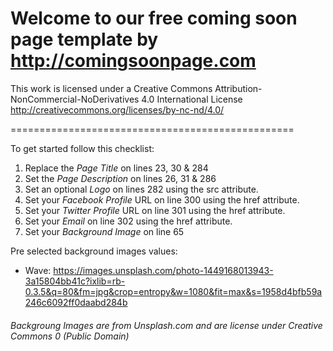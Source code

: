 
# Welcome to our free coming soon page template by http://comingsoonpage.com

This work is licensed under a Creative Commons Attribution-NonCommercial-NoDerivatives 4.0 International License
http://creativecommons.org/licenses/by-nc-nd/4.0/

=================================================

To get started follow this checklist:

1. Replace the *Page Title* on lines 23, 30 & 284
2. Set the *Page Description* on lines 26, 31 & 286
3. Set an optional *Logo* on lines 282 using the src attribute.
4. Set your *Facebook Profile* URL on line 300 using the href attribute.
5. Set your *Twitter Profile* URL on line 301 using the href attribute.
6. Set your *Email* on line 302 using the href attribute.
7. Set your *Background Image* on line 65

Pre selected background images values:
* Wave: https://images.unsplash.com/photo-1449168013943-3a15804bb41c?ixlib=rb-0.3.5&q=80&fm=jpg&crop=entropy&w=1080&fit=max&s=1958d4bfb59a246c6092ff0daabd284b

###### Backgroung Images are from Unsplash.com and are license under Creative Commons 0 (Public Domain)
